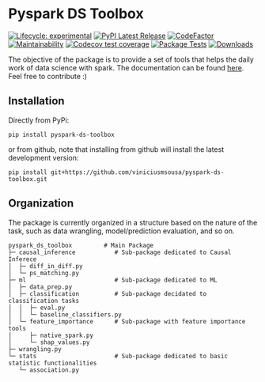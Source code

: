 # Pyspark DS Toolbox

<!-- badges: start -->
[![Lifecycle:
experimental](https://img.shields.io/badge/lifecycle-experimental-orange.svg)](https://lifecycle.r-lib.org/articles/stages.html#experimental)
[![PyPI Latest Release](https://img.shields.io/pypi/v/pyspark-ds-toolbox.svg)](https://pypi.org/project/pyspark-ds-toolbox/)
[![CodeFactor](https://www.codefactor.io/repository/github/viniciusmsousa/pyspark-ds-toolbox/badge)](https://www.codefactor.io/repository/github/viniciusmsousa/pyspark-ds-toolbox)
[![Maintainability](https://api.codeclimate.com/v1/badges/9a85a662305167c5aba1/maintainability)](https://codeclimate.com/github/viniciusmsousa/pyspark-ds-toolbox/maintainability)
[![Codecov test coverage](https://codecov.io/gh/viniciusmsousa/pyspark-ds-toolbox/branch/main/graph/badge.svg)](https://codecov.io/gh/viniciusmsousa/pyspark-ds-toolbox?branch=main)
[![Package Tests](https://github.com/viniciusmsousa/pyspark-ds-toolbox/actions/workflows/package-tests.yml/badge.svg)](https://github.com/viniciusmsousa/pyspark-ds-toolbox/actions)
[![Downloads](https://pepy.tech/badge/pyspark-ds-toolbox)](https://pepy.tech/project/pyspark-ds-toolbox)
<!-- badges: end -->


The objective of the package is to provide a set of tools that helps the daily work of data science with spark. The documentation can be found [here](https://viniciusmsousa.github.io/pyspark-ds-toolbox/index.html). Feel free to contribute :)


## Installation

Directly from PyPi:
```
pip install pyspark-ds-toolbox
```

or from github, note that installing from github will install the latest development version:
```
pip install git+https://github.com/viniciusmsousa/pyspark-ds-toolbox.git
```

## Organization

The package is currently organized in a structure based on the nature of the task, such as data wrangling, model/prediction evaluation, and so on.

```
pyspark_ds_toolbox         # Main Package
├─ causal_inference           # Sub-package dedicated to Causal Inferece
│  ├─ diff_in_diff.py   
│  └─ ps_matching.py    
├─ ml                         # Sub-package dedicated to ML
│  ├─ data_prep.py      
│  ├─ classification          # Sub-package decidated to classification tasks
│  │  ├─ eval.py
│  │  └─ baseline_classifiers.py 
│  └─ feature_importance      # Sub-package with feature importance tools
│     ├─ native_spark.py
│     └─ shap_values.py    
├─ wrangling.py        
└─ stats                      # Sub-package dedicated to basic statistic functionalities
   └─ association.py    
```

